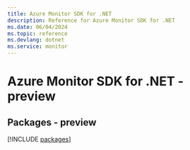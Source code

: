 ```yaml
---
title: Azure Monitor SDK for .NET
description: Reference for Azure Monitor SDK for .NET
ms.date: 06/04/2024
ms.topic: reference
ms.devlang: dotnet
ms.service: monitor
---
```

# Azure Monitor SDK for .NET - preview
## Packages - preview
[!INCLUDE [packages](monitor-index.md)]